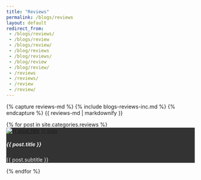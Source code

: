 ```yaml
---
title: "Reviews"
permalink: /blogs/reviews
layout: default
redirect_from: 
 - /blogs/reviews/
 - /blogs/review
 - /blogs/review/
 - /blog/reviews
 - /blog/reviews/
 - /blog/review
 - /blog/review/
 - /reviews
 - /reviews/
 - /review
 - /review/
---
```


{% capture reviews-md %}
{% include blogs-reviews-inc.md %}
{% endcapture %}
{{ reviews-md | markdownify }}

<!-- <div class="container" id="reviews-days">
    <div class="row row-cols-2">
        {% for post in site.categories.reviews %}
            <a href="{{ site.baseurl }}{{ post.url }}">
                <div class="captioned-containerM">
                    <img src="https://raw.githubusercontent.com/arialhamed/static/main/images{{ post.url }}.jpeg" onerror="this.src='https://raw.githubusercontent.com/arialhamed/static/main/images/missing.jpeg'" style="width:100%;">
                    <div class="content">
                        <h1 style="color: #f1f1f1; font-size: 1.5rem !important;">{{ post.title }}</h1>
                        <p style="font-size: .8rem !important;">{{ post.subtitle }}</p>
                    </div>
                </div>
            </a>
        {% endfor %}
    </div>
</div> -->
<div class="row" id="reviews-days">
    {% for post in site.categories.reviews %}
    <div class="col-sm-4" title="{{ post.title }}" style="margin-bottom: 10px;">
        <div class="card" style="background-color:#333 !important;color:#f2f2f2 !important;">
            <div class="card-body">
                <a href="{{site.baseurl}}{{post.url}}">
                    <img class="card-img" src="https://raw.githubusercontent.com/arialhamed/static/main/images{{ post.url }}.jpeg" onerror="this.src='https://raw.githubusercontent.com/arialhamed/static/main/images/missing.jpeg'" alt="{{ post.title }} icon" style="padding: 0 !important; margin: 0 !important;vertical-align: inherit !important; -webkit-box-shadow: none; box-shadow: none; border: none;">
                    <h5 class="card-title" style="color:#f2f2f2;">{{ post.title }}</h5>
                </a>
                <p class="card-text">{{ post.subtitle }}</p>
            </div>
        </div>  
    </div>
    {% endfor %}
</div>

